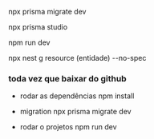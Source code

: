npx prisma migrate dev

npx prisma studio

npm run dev

npx nest g resource (entidade) --no-spec


### toda vez que baixar do github

* rodar as dependências
    npm install

* migration
    npx prisma migrate dev
    
* rodar o projetos
    npm run dev